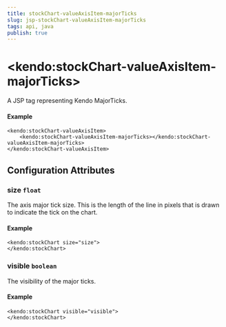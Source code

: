 ```yaml
---
title: stockChart-valueAxisItem-majorTicks
slug: jsp-stockChart-valueAxisItem-majorTicks
tags: api, java
publish: true
---
```


# \<kendo:stockChart-valueAxisItem-majorTicks\>
A JSP tag representing Kendo MajorTicks.

#### Example
    <kendo:stockChart-valueAxisItem>
        <kendo:stockChart-valueAxisItem-majorTicks></kendo:stockChart-valueAxisItem-majorTicks>
    </kendo:stockChart-valueAxisItem>


## Configuration Attributes


### size `float`

The axis major tick size. This is the length of the line in pixels that is drawn to indicate the tick on the chart.

#### Example
    <kendo:stockChart size="size">
    </kendo:stockChart>



### visible `boolean`

The visibility of the major ticks.

#### Example
    <kendo:stockChart visible="visible">
    </kendo:stockChart>


